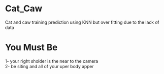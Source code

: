 # Cat_Caw
Cat and caw training prediction using KNN but over fitting due to the lack of data

# You Must Be
1- your right sholder is the near to the camera <br> 
2- be siting and all of your uper body apper
